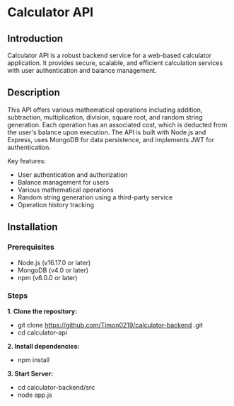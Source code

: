 # Calculator API

## Introduction

Calculator API is a robust backend service for a web-based calculator application. It provides secure, scalable, and efficient calculation services with user authentication and balance management.

## Description

This API offers various mathematical operations including addition, subtraction, multiplication, division, square root, and random string generation. Each operation has an associated cost, which is deducted from the user's balance upon execution. The API is built with Node.js and Express, uses MongoDB for data persistence, and implements JWT for authentication.

Key features:
- User authentication and authorization
- Balance management for users
- Various mathematical operations
- Random string generation using a third-party service
- Operation history tracking

## Installation

### Prerequisites

- Node.js (v16.17.0 or later)
- MongoDB (v4.0 or later)
- npm (v6.0.0 or later)

### Steps

<b>1. Clone the repository:</b>
* git clone https://github.com/Timon0219/calculator-backend .git
* cd calculator-api

<b>2. Install dependencies:</b>
* npm install

<b>3. Start Server:</b>
* cd calculator-backend/src
* node app.js